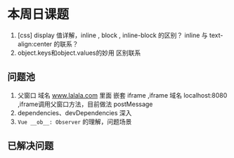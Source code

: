 # 本周日课题
1. [css] display 值详解，inline , block , inline-block 的区别？ inline 与 text-align:center 的联系？
3. object.keys和object.values的妙用 区别联系


##  问题池
1. 父窗口 域名 www.lalala.com   里面 嵌套 iframe ,iframe 域名 localhost:8080 ,iframe调用父窗口方法，目前做法 postMessage
2. dependencies、devDependencies 深入
3. `Vue __ob__: Observer` 的理解，问题场景


##  已解决问题



